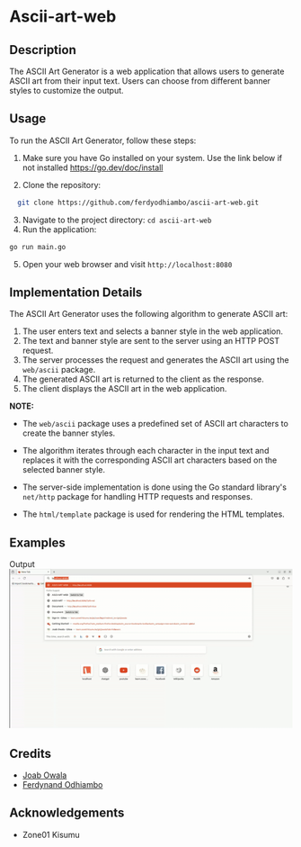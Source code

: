 # Ascii-art-web

## Description
The ASCII Art Generator is a web application that allows users to generate ASCII art from their input text. Users can choose from different banner styles to customize the output.


## Usage
To run the ASCII Art Generator, follow these steps:

1. Make sure you have Go installed on your system. Use the link  below if not installed https://go.dev/doc/install

2. Clone the repository: 
```bash
  git clone https://github.com/ferdyodhiambo/ascii-art-web.git
```
3. Navigate to the project directory: 
  `cd ascii-art-web`
4. Run the application: 
```bash
go run main.go
```
5. Open your web browser and visit 
`http://localhost:8080`

## Implementation Details
The ASCII Art Generator uses the following algorithm to generate ASCII art:

1. The user enters text and selects a banner style in the web application.
2. The text and banner style are sent to the server using an HTTP POST request.
3. The server processes the request and generates the ASCII art using the `web/ascii` package.
4. The generated ASCII art is returned to the client as the response.
5. The client displays the ASCII art in the web application.


**NOTE:**

- The `web/ascii` package uses a predefined set of ASCII art characters to create the banner styles. 
- The algorithm iterates through each character in the input text and replaces it with the corresponding ASCII art characters based on the selected banner style.

- The server-side implementation is done using the Go standard library's `net/http` package for handling HTTP requests and responses. 
- The `html/template` package is used for rendering the HTML templates.

## Examples
Output
![Demo](./assets/ascii-art-web.gif)

## Credits

- [Joab Owala](https://github.com/joabowala)
- [Ferdynand Odhiambo](https://github.com/MeFerdi)

## Acknowledgements

- Zone01 Kisumu